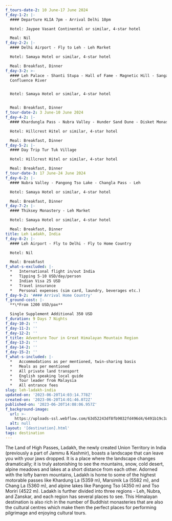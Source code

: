 ```yaml
---
f_tours-date-2: 10 June-17 June 2024
f_day-1-2: |-
  #### Departure KLIA 7pm - Arrival Delhi 10pm

  Hotel: Jaypee Vasant Continental or similar, 4-star hotel

  Meal: Nil
f_day-2-2: |-
  #### Delhi Airport - Fly to Leh - Leh Market

  Hotel: Samaya Hotel or similar, 4-star hotel

  Meal: Breakfast, Dinner
f_day-3-2: >-
  #### Leh Palace - Shanti Stupa - Hall of Fame - Magnetic Hill - Sangam
  Confluence River


  Hotel: Samaya Hotel or similar, 4-star hotel


  Meal: Breakfast, Dinner
f_tour-date-2: 3 June-10 June 2024
f_day-4-2: |-
  #### Khardungla Pass - Nubra Valley - Hunder Sand Dune - Disket Monastery

  Hotel: Hillcrest Hitel or similar, 4-star hotel

  Meal: Breakfast, Dinner
f_day-5-2: |-
  #### Day Trip Tur Tuk Village

  Hotel: Hillcrest Hitel or similar, 4-star hotel

  Meal: Breakfast, Dinner
f_tour-date-3: 17 June-24 June 2024
f_day-6-2: |-
  #### Nubra Valley - Pangong Tso Lake - Changla Pass - Leh

  Hotel: Samaya Hotel or similar, 4-star hotel

  Meal: Breakfast, Dinner
f_day-7-2: |-
  #### Thiksey Monastery - Leh Market

  Hotel: Samaya Hotel or similar, 4-star hotel

  Meal: Breakfast, Dinner
title: Leh Ladakh, India
f_day-8-2: |-
  #### Leh Airport - Fly to Delhi - Fly to Home Country

  Hotel: Nil

  Meal: Breakfast
f_what-s-excluded: |-
  *   International flight in/out India
  *   Tipping 5-10 USD/day/person
  *   Indian Visa 25 USD
  *   Travel insurance
  *   Personal expenses (sim card, laundry, beverages etc.)
f_day-9-2: '#### Arrival Home Country'
f_ground-cost: |-
  **\*From 1200 USD/pax**

  Single Supplement Additional 350 USD
f_duration: 9 Days 7 Nights
f_day-10-2: ''
f_day-11-2: ''
f_day-12-2: ''
f_title: Adventure Tour in Great Himalayan Mountain Region
f_day-13-2: ''
f_day-14-2: ''
f_day-15-2: ''
f_what-s-included: |-
  *   Accommodations as per mentioned, twin-sharing basis
  *   Meals as per mentioned
  *   All private land transport
  *   English speaking local guide
  *   Tour leader from Malaysia
  *   All entrance fees
slug: leh-ladakh-india
updated-on: '2023-06-20T14:03:14.778Z'
created-on: '2023-06-20T14:01:46.072Z'
published-on: '2023-06-20T14:08:06.957Z'
f_background-image:
  url: >-
    https://uploads-ssl.webflow.com/63d52243df8fb9032fd496d4/6491b19c3a57a0d2cc37ada5_Leh%20Ladakh.jpg
  alt: null
layout: '[destination].html'
tags: destination
---
```


The Land of High Passes, Ladakh, the newly created Union Territory in India (previously a part of Jammu & Kashmir), boasts a landscape that can leave you with your jaws dropped. It is a place where the landscape changes dramatically; it is truly astonishing to see the mountains, snow, cold desert, alpine meadows and lakes at a short distance from each other. Adorned with the lofty barren mountains, Ladakh is home to some of the highest motorable passes like Khardung La (5359 m), Marsimik La (5582 m), and Chang La (5360 m), and alpine lakes like Pangong Tso (4350 m) and Tso Moriri (4522 m). Ladakh is further divided into three regions - Leh, Nubra, and Zanskar, and each region has several places to see. This Himalayan destination is also rich in the number of Buddhist monasteries that are also the cultural centres which make them the perfect places for performing pilgrimage and enjoying cultural tours.
